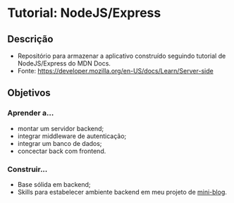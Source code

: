 # Tutorial: NodeJS/Express

## Descrição

- Repositório para armazenar a aplicativo construído seguindo tutorial de NodeJS/Express do MDN Docs.
- Fonte: https://developer.mozilla.org/en-US/docs/Learn/Server-side

## Objetivos 

### Aprender a...

- montar um servidor backend;
- integrar middleware de autenticação;
- integrar um banco de dados;
- concectar back com frontend.

### Construir...

- Base sólida em backend;
- Skills para estabelecer ambiente backend em meu projeto de <a href="https://github.com/Dian-New-Dev/mini-blog">mini-blog</a>.